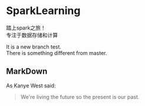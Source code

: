 # SparkLearning

踏上spark之旅！  
专注于数据存储和计算

It is a new branch test.  
There is something different from master.

## MarkDown 
As Kanye West said:

> We're living the future so
> the present is our past.
